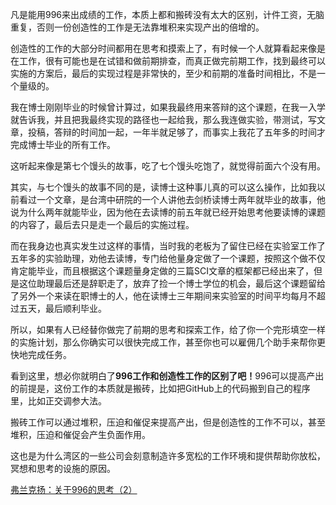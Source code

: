<p>凡是能用996来出成绩的工作，本质上都和搬砖没有太大的区别，计件工资，无脑重复，否则一份创造性的工作是无法靠堆积来实现产出的倍增的。</p><p>创造性的工作的大部分时间都用在思考和摸索上了，有时候一个人就算看起来像是在工作，很有可能也是在试错和做前期排查，而真正做完前期工作，找到最终可以实施的方案后，最后的实现过程是非常快的，至少和前期的准备时间相比，不是一个量级的。</p><p>我在博士刚刚毕业的时候曾计算过，如果我最终用来答辩的这个课题，在我一入学就告诉我，并且把我最终实现的路径也一起给我，那么我连做实验，带测试，写文章，投稿，答辩的时间加一起，一年半就足够了，而事实上我花了五年多的时间才完成博士毕业的所有工作。</p><p>这听起来像是第七个馒头的故事，吃了七个馒头吃饱了，就觉得前面六个没有用。</p><p>其实，与七个馒头的故事不同的是，读博士这种事儿真的可以这么操作，比如我以前看过一个文章，是台湾中研院的一个人讲他去剑桥读博士两年就毕业的故事，他说为什么两年就能毕业，因为他在去读博的前五年就已经开始思考他要读博的课题的内容了，最后去只是走一个最后的实施过程。</p><p>而在我身边也真实发生过这样的事情，当时我的老板为了留住已经在实验室工作了五年多的实验助理，劝他去读博，专门给他量身定做了一个课题，按照这个做不仅肯定能毕业，而且根据这个课题量身定做的三篇SCI文章的框架都已经出来了，但是这位助理最后还是辞职走了，放弃了捡一个博士学位的机会，最后这个课题留给了另外一个来读在职博士的人，他在读博士三年期间来实验室的时间平均每月不超过五天，最后顺利毕业。</p><p>所以，如果有人已经替你做完了前期的思考和探索工作，给了你一个完形填空一样的实施计划，那么你确实可以很快完成工作，甚至你也可以雇佣几个助手来帮你更快地完成任务。</p><p>看到这里，想必你就明白了<b>996工作和创造性工作的区别了吧！</b>996可以提高产出的前提是，这份工作的本质就是搬砖，比如把GitHub上的代码搬到自己的程序里，比如正交调参大法。</p><p>搬砖工作可以通过堆积，压迫和催促来提高产出，但是创造性的工作不可以，甚至堆积，压迫和催促会产生负面作用。</p><p>这也是为什么湾区的一些公司会刻意制造许多宽松的工作环境和提供帮助你放松，冥想和思考的设施的原因。</p><a href="https://zhuanlan.zhihu.com/p/61598427" data-draft-node="block" data-draft-type="link-card" data-image="https://pic1.zhimg.com/v2-43a7917a5d912576462135cc5716f2f4_180x120.jpg" data-image-width="668" data-image-height="345" class="internal">弗兰克扬：关于996的思考（2）</a><p></p>